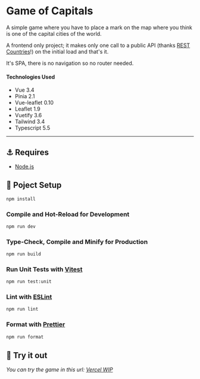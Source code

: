 # Game of Capitals

A simple game where you have to place a mark on the map where you think is one of the capital cities of the world.

A frontend only project; it makes only one call to a public API (thanks [REST Countries](https://restcountries.com/#about-this-project)!) on the initial load and that's it.

It's SPA, there is no navigation so no router needed.

#### Technologies Used
- Vue 3.4
- Pinia 2.1
- Vue-leaflet 0.10
- Leaflet 1.9
- Vuetify 3.6
- Tailwind 3.4
- Typescript 5.5

---

## ⚓ Requires

- [Node.js](https://nodejs.org)

## 🚥 Poject Setup
```sh
npm install
```

### Compile and Hot-Reload for Development

```sh
npm run dev
```

### Type-Check, Compile and Minify for Production

```sh
npm run build
```

### Run Unit Tests with [Vitest](https://vitest.dev/)

```sh
npm run test:unit
```

### Lint with [ESLint](https://eslint.org/)

```sh
npm run lint
```

### Format with [Prettier](https://prettier.io/)

```sh
npm run format
```

## 🚀 Try it out

_You can try the game in this url: [Vercel WIP](https://game-of-capitals.herokuapp.com/)_

